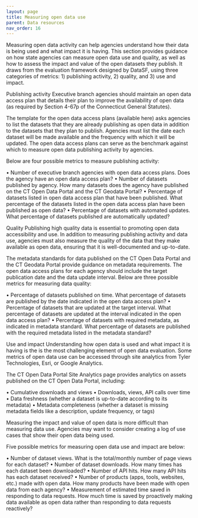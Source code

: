 ```yaml
---
layout: page
title: Measuring open data use
parent: Data resources
nav_order: 16
---
```


Measuring open data activity can help agencies understand how their data is being used and what impact it is having. This section provides guidance on how state agencies can measure open data use and quality, as well as how to assess the impact and value of the open datasets they publish. It draws from the evaluation framework designed by DataSF, using three categories of metrics: 1) publishing activity, 2) quality, and 3) use and impact.

Publishing activity 
Executive branch agencies should maintain an open data access plan that details their plan to improve the availability of open data (as required by Section 4-67p of the Connecticut General Statutes).

The template for the open data access plans (available here) asks agencies to list the datasets that they are already publishing as open data in addition to the datasets that they plan to publish. Agencies must list the date each dataset will be made available and the frequency with which it will be updated. The open data access plans can serve as the benchmark against which to measure open data publishing activity by agencies. 

Below are four possible metrics to measure publishing activity: 

•	Number of executive branch agencies with open data access plans. Does the agency have an open data access plan? 
•	Number of datasets published by agency.  How many datasets does the agency have published on the CT Open Data Portal and the CT Geodata Portal? 
•	Percentage of datasets listed in open data access plan that have been published. What percentage of the datasets listed in the open data access plan have been published as open data? 
•	Percentage of datasets with automated updates. What percentage of datasets published are automatically updated?

Quality 
Publishing high quality data is essential to promoting open data accessibility and use. In addition to measuring publishing activity and data use, agencies must also measure the quality of the data that they make available as open data, ensuring that it is well-documented and up-to-date. 

The metadata standards for data published on the CT Open Data Portal and the CT Geodata Portal provide guidance on metadata requirements. The open data access plans for each agency should include the target publication date and the data update interval. Below are three possible metrics for measuring data quality: 

•	Percentage of datasets published on time. What percentage of datasets are published by the date indicated in the open data access plan? 
•	Percentage of datasets that are updated at the target interval.  What percentage of datasets are updated at the interval indicated in the open data access plan? 
•	Percentage of datasets with required metadata, as indicated in metadata standard. What percentage of datasets are published with the required metadata listed in the metadata standard? 

Use and impact 
Understanding how open data is used and what impact it is having is the is the most challenging element of open data evaluation. Some metrics of open data use can be accessed through site analytics from Tyler Technologies, Esri, or Google Analytics. 

The CT Open Data Portal Site Analytics page provides analytics on assets published on the CT Open Data Portal, including:

•	Cumulative downloads and views
•	Downloads, views, API calls over time 
•	Data freshness (whether a dataset is up-to-date according to its metadata)
•	Metadata completeness (whether a dataset is missing metadata fields like a description, update frequency, or tags) 

Measuring the impact and value of open data is more difficult than measuring data use. Agencies may want to consider creating a log of use cases that show their open data being used. 

Five possible metrics for measuring open data use and impact are below: 

•	Number of dataset views. What is the total/monthly number of page views for each dataset?
•	Number of dataset downloads. How many times has each dataset been downloaded? 
•	Number of API hits. How many API hits has each dataset received? 
•	Number of products (apps, tools, websites, etc.) made with open data. How many products have been made with open data from each agency? 
•	Measurement of estimated time saved in responding to data requests. How much time is saved by proactively making data available as open data rather than responding to data requests reactively?
